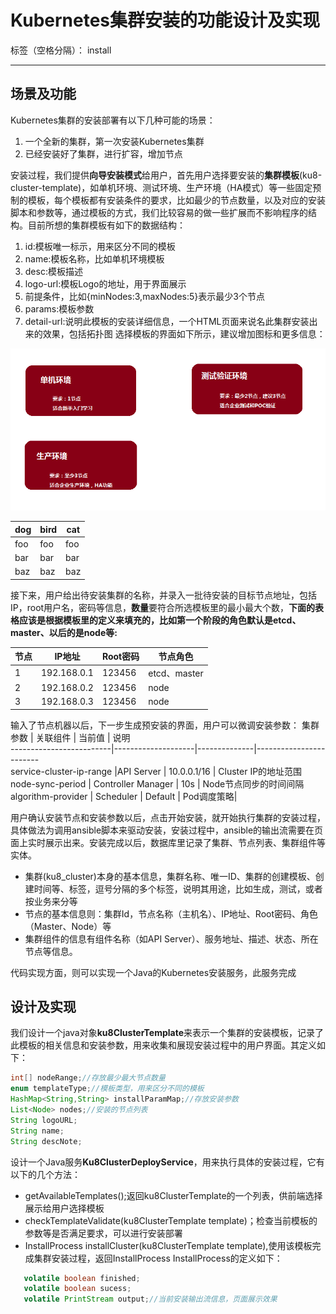 ﻿# Kubernetes集群安装的功能设计及实现

标签（空格分隔）： install

---

## 场景及功能

Kubernetes集群的安装部署有以下几种可能的场景：

 1. 一个全新的集群，第一次安装Kubernetes集群
 2. 已经安装好了集群，进行扩容，增加节点
 
安装过程，我们提供**向导安装模式**给用户，首先用户选择要安装的**集群模板**(ku8-cluster-template)，如单机环境、测试环境、生产环境（HA模式）等一些固定预制的模板，每个模板都有安装条件的要求，比如最少的节点数量，以及对应的安装脚本和参数等，通过模板的方式，我们比较容易的做一些扩展而不影响程序的结构。目前所想的集群模板有如下的数据结构：
 1. id:模板唯一标示，用来区分不同的模板
 2. name:模板名称，比如单机环境模板
 3. desc:模板描述
 4. logo-url:模板Logo的地址，用于界面展示
 3. 前提条件，比如{minNodes:3,maxNodes:5}表示最少3个节点
 4. params:模板参数
 5. detail-url:说明此模板的安装详细信息，一个HTML页面来说名此集群安装出来的效果，包括拓扑图
选择模板的界面如下所示，建议增加图标和更多信息：

![ImageLoadFailed](../../res/ku8-cluster-install-01.png)

dog | bird | cat
----|------|----
foo | foo  | foo
bar | bar  | bar
baz | baz  | baz

接下来，用户给出待安装集群的名称，并录入一批待安装的目标节点地址，包括IP，root用户名，密码等信息，**数量**要符合所选模板里的最小最大个数，**下面的表格应该是根据模板里的定义来填充的，比如第一个阶段的角色默认是etcd、master、以后的是node等:**

 节点  |IP地址          |    Root密码|    节点角色    
 ------|----------------|------------|------------   
 1     |    192.168.0.1 |    123456  |  etcd、master    
 2     |    192.168.0.2 |    123456  |   node 
 3     |    192.168.0.3 |    123456  |    node

输入了节点机器以后，下一步生成预安装的界面，用户可以微调安装参数：
集群参数                 |    关联组件        |    当前值    |     说明      
-------------------------|--------------------|--------------|------------------------  
service-cluster-ip-range |API Server          |  10.0.0.1/16 |    Cluster IP的地址范围     
 node-sync-period        | Controller Manager |    10s       |  Node节点同步的时间间隔
 algorithm-provider      |    Scheduler       |    Default   |   Pod调度策略|

用户确认安装节点和安装参数以后，点击开始安装，就开始执行集群的安装过程，具体做法为调用ansible脚本来驱动安装，安装过程中，ansible的输出流需要在页面上实时展示出来。安装完成以后，数据库里记录了集群、节点列表、集群组件等实体。

 - 集群(ku8_cluster)本身的基本信息，集群名称、唯一ID、集群的创建模板、创建时间等、标签，逗号分隔的多个标签，说明其用途，比如生成，测试，或者按业务来分等
 - 节点的基本信息则：集群Id，节点名称（主机名）、IP地址、Root密码、角色（Master、Node）等
 - 集群组件的信息有组件名称（如API Server）、服务地址、描述、状态、所在节点等信息。


代码实现方面，则可以实现一个Java的Kubernetes安装服务，此服务完成


## 设计及实现
我们设计一个java对象**ku8ClusterTemplate**来表示一个集群的安装模板，记录了此模板的相关信息和安装参数，用来收集和展现安装过程中的用户界面。其定义如下：
```java
int[] nodeRange;//存放最少最大节点数量
enum templateType;//模板类型，用来区分不同的模板
HashMap<String,String> installParamMap;//存放安装参数
List<Node> nodes;//安装的节点列表
String logoURL;
String name;
String descNote;
```
设计一个Java服务**Ku8ClusterDeployService**，用来执行具体的安装过程，它有以下的几个方法：

 - getAvailableTemplates();返回ku8ClusterTemplate的一个列表，供前端选择展示给用户选择模板
 - checkTemplateValidate(ku8ClusterTemplate template)；检查当前模板的参数等是否满足要求，可以进行安装部署
 - InstallProcess installCluster(ku8ClusterTemplate template),使用该模板完成集群安装过程，返回InstallProcess
InstallProcess的定义如下：
```java
   volatile boolean finished;
   volatile boolean sucess;
   volatile PrintStream output;//当前安装输出流信息，页面展示效果
```



